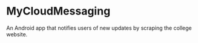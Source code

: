 # MyCloudMessaging
An Android app that notifies users of new updates by scraping the college website.
